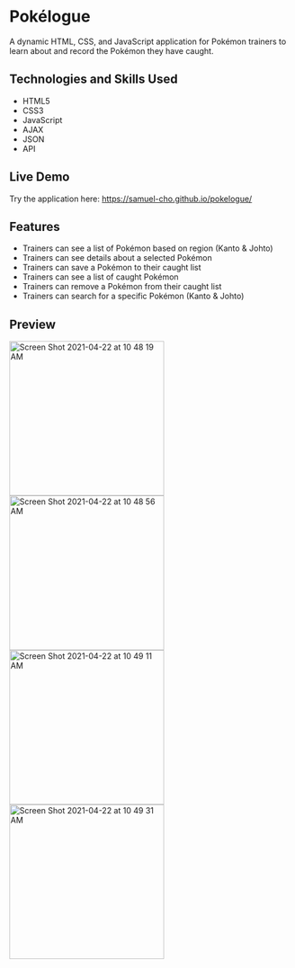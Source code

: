 # Pokélogue

A dynamic HTML, CSS, and JavaScript application for Pokémon trainers to learn about and record the Pokémon they have caught.

## Technologies and Skills Used

* HTML5
* CSS3
* JavaScript
* AJAX
* JSON
* API

## Live Demo

Try the application here: https://samuel-cho.github.io/pokelogue/

## Features

* Trainers can see a list of Pokémon based on region (Kanto & Johto)
* Trainers can see details about a selected Pokémon
* Trainers can save a Pokémon to their caught list
* Trainers can see a list of caught Pokémon
* Trainers can remove a Pokémon from their caught list
* Trainers can search for a specific Pokémon (Kanto & Johto)



## Preview

<img width="275" alt="Screen Shot 2021-04-22 at 10 48 19 AM" src="https://user-images.githubusercontent.com/76749207/115763685-927cc780-a359-11eb-9b00-ffdf2b1841ee.png"> <img width="275" alt="Screen Shot 2021-04-22 at 10 48 56 AM" src="https://user-images.githubusercontent.com/76749207/115763696-94df2180-a359-11eb-916b-29fb3833e324.png"> <img width="275" alt="Screen Shot 2021-04-22 at 10 49 11 AM" src="https://user-images.githubusercontent.com/76749207/115763705-97417b80-a359-11eb-962e-48847273cc26.png"> <img width="275" alt="Screen Shot 2021-04-22 at 10 49 31 AM" src="https://user-images.githubusercontent.com/76749207/115763713-990b3f00-a359-11eb-8ce0-6018cfd1515b.png">


